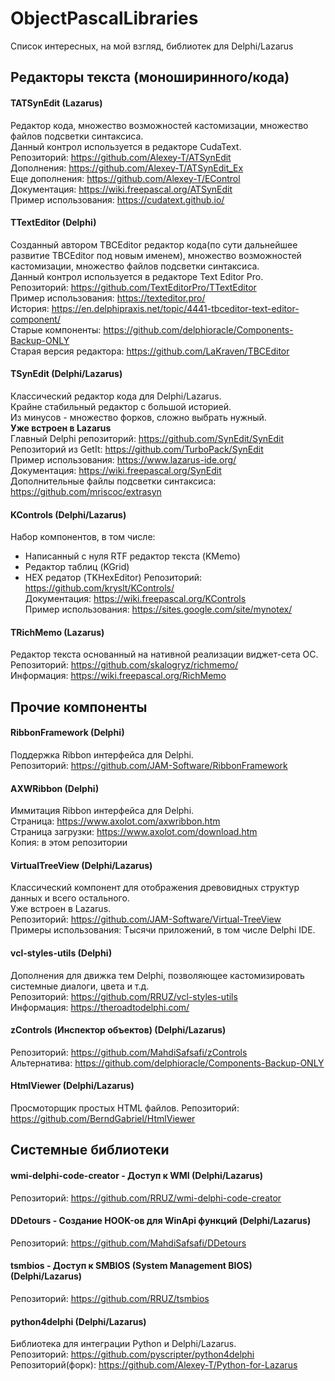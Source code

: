 # ObjectPascalLibraries
Список интересных, на мой взгляд, библиотек для Delphi/Lazarus

## Редакторы текста (моноширинного/кода)
#### TATSynEdit (Lazarus)
Редактор кода, множество возможностей кастомизации, множество файлов подсветки синтаксиса.  
Данный контрол используется в редакторе CudaText.  
Репозиторий: https://github.com/Alexey-T/ATSynEdit   
Дополнения: https://github.com/Alexey-T/ATSynEdit_Ex  
Еще дополнения: https://github.com/Alexey-T/EControl  
Документация: https://wiki.freepascal.org/ATSynEdit  
Пример использования: https://cudatext.github.io/  

#### TTextEditor (Delphi)
Созданный автором TBCEditor редактор кода(по сути дальнейшее развитие TBCEditor под новым именем), множество возможностей кастомизации, множество файлов подсветки синтаксиса.  
Данный контрол используется в редакторе Text Editor Pro.  
Репозиторий: https://github.com/TextEditorPro/TTextEditor   
Пример использования: https://texteditor.pro/  
История: https://en.delphipraxis.net/topic/4441-tbceditor-text-editor-component/  
Старые компоненты: https://github.com/delphioracle/Components-Backup-ONLY  
Старая версия редактора: https://github.com/LaKraven/TBCEditor  

#### TSynEdit (Delphi/Lazarus)
Классический редактор кода для Delphi/Lazarus.  
Крайне стабильный редактор с большой историей.  
Из минусов - множество форков, сложно выбрать нужный.  
**Уже встроен в Lazarus**  
Главный Delphi репозиторий: https://github.com/SynEdit/SynEdit  
Репозиторий из GetIt: https://github.com/TurboPack/SynEdit  
Пример использования: https://www.lazarus-ide.org/  
Документация: https://wiki.freepascal.org/SynEdit  
Дополнительные файлы подсветки синтаксиса: https://github.com/mriscoc/extrasyn  

#### KControls (Delphi/Lazarus)
Набор компонентов, в том числе:
- Написанный с нуля RTF редактор текста (KMemo)   
- Редактор таблиц (KGrid)  
- HEX редатор (TKHexEditor)
Репозиторий: https://github.com/kryslt/KControls/  
Документация: https://wiki.freepascal.org/KControls  
Пример использования: https://sites.google.com/site/mynotex/  

#### TRichMemo (Lazarus)
Редактор текста основанный на нативной реализации виджет-сета ОС.  
Репозиторий: https://github.com/skalogryz/richmemo/  
Информация: https://wiki.freepascal.org/RichMemo

## Прочие компоненты
#### RibbonFramework (Delphi)
Поддержка Ribbon интерфейса для Delphi.  
Репозиторий: https://github.com/JAM-Software/RibbonFramework  

#### AXWRibbon (Delphi)
Иммитация Ribbon интерфейса для Delphi.  
Страница: https://www.axolot.com/axwribbon.htm  
Страница загрузки: https://www.axolot.com/download.htm  
Копия: в этом репозитории  

#### VirtualTreeView (Delphi/Lazarus)
Классический компонент для отображения древовидных структур данных и всего остального.  
Уже встроен в Lazarus.  
Репозиторий: https://github.com/JAM-Software/Virtual-TreeView  
Примеры использования: Тысячи приложений, в том числе Delphi IDE.  

#### vcl-styles-utils (Delphi)
Дополнения для движка тем Delphi, позволяющее кастомизировать системные диалоги, цвета и т.д.  
Репозиторий: https://github.com/RRUZ/vcl-styles-utils  
Информация: https://theroadtodelphi.com/  

#### zControls (Инспектор объектов) (Delphi/Lazarus)
Репозиторий: https://github.com/MahdiSafsafi/zControls  
Альтернатива: https://github.com/delphioracle/Components-Backup-ONLY  

#### HtmlViewer (Delphi/Lazarus)
Просмоторщик простых HTML файлов.
Репозиторий: https://github.com/BerndGabriel/HtmlViewer

## Системные библиотеки
#### wmi-delphi-code-creator - Доступ к WMI (Delphi/Lazarus)  
Репозиторий: https://github.com/RRUZ/wmi-delphi-code-creator  

#### DDetours - Создание HOOK-ов для WinApi функций (Delphi/Lazarus)  
Репозиторий: https://github.com/MahdiSafsafi/DDetours

#### tsmbios - Доступ к SMBIOS (System Management BIOS) (Delphi/Lazarus)  
Репозиторий: https://github.com/RRUZ/tsmbios

#### python4delphi (Delphi/Lazarus)
Библиотека для интеграции Python и Delphi/Lazarus.  
Репозиторий: https://github.com/pyscripter/python4delphi  
Репозиторий(форк): https://github.com/Alexey-T/Python-for-Lazarus  


